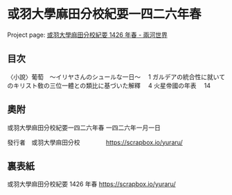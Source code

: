 # 或羽󠄀大學麻󠄁田分󠄁校󠄁紀要󠄁一四二六年春

Project page: [或羽󠄀大學麻󠄁田分󠄁校󠄁紀要󠄁 1426 年春 - 兩河世界](https://scrapbox.io/yuraru/%E6%88%96%E7%BE%BD%E5%A4%A7%E5%AD%B8%E9%BA%BB%E7%94%B0%E5%88%86%E6%A0%A1%E7%B4%80%E8%A6%811426%E5%B9%B4%E6%98%A5)

## 目次󠄁

〈小說〉葡萄　～イリヤさんのシュールな一日～　 1
ガルデアの統合性に就いてのキリスト敎の三位一體との類󠄀比に基づいた解釋　 4
火星帝󠄁國の年表　 14

## 奧附

或羽󠄀大學麻󠄁田分󠄁校󠄁紀要󠄁一四二六年春
一四二六年一月󠄁一日

發行者󠄁　或羽󠄀大學麻󠄁田分󠄁校󠄁
　　　　https://scrapbox.io/yuraru/

## 裏表紙

或羽󠄀大學麻󠄁田分󠄁校󠄁紀要󠄁 1426 年春
https://scrapbox.io/yuraru/
